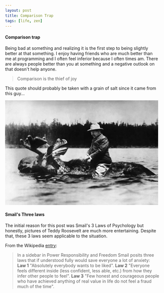 ```yaml
---
layout: post
title: Comparison Trap
tags: [life, zen]
---
```


#### Comparison trap
Being bad at something and realizing it is the first step to being slightly better at that something. I enjoy having friends who are much better than me at programming and I often feel inferior because I often times am. There are always people better than you at something and a negative outlook on that doesn't help anyone.

> Comparison is the thief of joy

<!--more-->
This quote should probably be taken with a grain of salt since it came from this guy...

![roosevelt riding a moose](/images/_posts/roosevelt-moose.jpg)


#### Smail's Three laws
The initial reason for this post was Smail's 3 Laws of Psychology but honestly, pictures of Teddy Roosevelt are much more entertaining. Despite that, these 3 laws seem applicable to the situation.

From the Wikipedia [entry](http://en.wikipedia.org/wiki/David_Smail_%28psychologist%29):
>In a sidebar in Power Responsibility and Freedom Smail posits three laws that if understood fully would save everyone a lot of anxiety:
__Law 1__ "Absolutely everybody wants to be liked".
__Law 2__ "Everyone feels different inside (less confident, less able, etc.) from how they infer other people to feel".
__Law 3__ "Few honest and courageous people who have achieved anything of real value in life do not feel a fraud much of the time".




